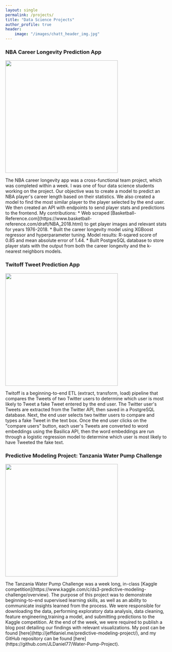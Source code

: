 ```yaml
---
layout: single
permalink: /projects/
title: "Data Science Projects"
author_profile: true
header:
    image: "/images/chatt_header_img.jpg"
---
```


### NBA Career Longevity Prediction App
<div style="width:350px;height:350px;overflow:hidden;" >
    <a href="https://nba-clp.netlify.com/login">
        <img src="{{ site.url }}{{ site.baseurl }}/images/nba/nba_logo.jpg" width="350px" height="auto">
    </a>
</div>
<p>The NBA career longevity app was a cross-functional team project, which was completed within a week. I was one of four data science students working on the project. Our objective was to create a model to predict an NBA player's career length based on their statistics. We also created a model to find the most similar player to the player selected by the end user. We then created an API with endpoints to send player stats and predictions to the frontend. My contributions:
* Web scraped [Basketball-Reference.com](https://www.basketball-reference.com/draft/NBA_2018.html) to get player images and relevant stats for years 1976-2018.
* Built the career longevity model using XGBoost regressor and hyperparameter tuning. Model results: R-sqared score of 0.85 and mean absolute error of 1.44.
* Built PostgreSQL database to store player stats with the output from both the career longevity and the k-nearest neighbors models.</p>

### Twitoff Tweet Prediction App
<div style="width:350px;height:350px;overflow:hidden;" >
    <a href="https://jldaniel77-twitoff.herokuapp.com/">
        <img src="{{ site.url }}{{ site.baseurl }}/images/twitoff/twitter_logo.jpg" width="350px" height="auto">
    </a>
</div>
<p>Twitoff is a beginning-to-end ETL (extract, transform, load) pipeline that compares the Tweets of two Twitter users to determine which user is most likely to Tweet a fake Tweet entered by the end user. The Twitter user's Tweets are extracted from the Twitter API, then saved in a PostgreSQL database. Next, the end user selects two twitter users to compare and types a fake Tweet in the text box. Once the end user clicks on the "compare users" button, each user's Tweets are converted to word embeddings using the Basilica API, then the word embeddings are run through a logistic regression model to determine which user is most likely to have Tweeted the fake text.</p>

### Predictive Modeling Project: Tanzania Water Pump Challenge
<div style="width:350px;height:350px;overflow:hidden;" >
    <img src="{{ site.url }}{{ site.baseurl }}/images/water_pump_challenge/water_pump_pic.jpg" width="350px" height="auto">
</div>
<p>The Tanzania Water Pump Challenge was a week long, in-class [Kaggle competition](https://www.kaggle.com/c/ds3-predictive-modeling-challenge/overview). The purpose of this project was to demonstrate beginning-to-end supervised learning skills, as well as an ability to communicate insights learned from the process. We were responsible for downloading the data, performing exploratory data analysis, data cleaning, feature engineering,training a model, and submitting predictions to the Kaggle competition. At the end of the week, we were required to publish a blog post detailing our findings with relevant visualizations. My post can be found [here](http://jeffdaniel.me/predictive-modeling-project/), and my GitHub repository can be found [here](https://github.com/JLDaniel77/Water-Pump-Project).</p>